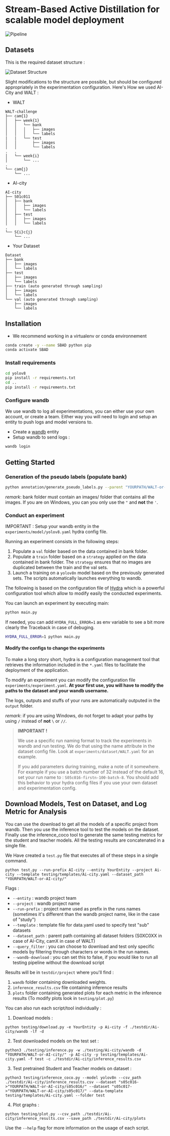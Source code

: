 # Stream-Based Active Distillation for scalable model deployment


![Pipeline](images/SBAD-transparent.png)

<!-- ## Table of Contents
- [Introduction](#description)
- [Datasets](#usage)
- [Setup](#requirements)
- [Usage](#usage)
 -->

## Datasets

This is the required dataset structure :

![Dataset Structure](images/traill22_dataset_structure.svg)

Slight modifications to the structure are possible, but should be configured appropriately in the experimentation configuration. Here's How we used AI-City and WALT :

- WALT

```
WALT-challenge
├── cam{1}
│   ├── week{1}
│   │   └── bank
│   │   │   ├── images
│   │   │   └── labels
|   |   └── test
│   │       ├── images
│   │       └── labels
.   .
│   └── week{i}
│       └── ...
.
└── cam{j}
    └── ...
```

- AI-city

```
AI-city
├── S01c011
│   ├── bank
│   │   ├── images
│   │   └── labels
│   ├── test
│   │   ├── images
│   │   └── labels
.
└── S{i}c{j}
    └── ...
```

- Your Dataset
```
Dataset
├── bank
│   ├── images
│   └── labels
├── test
│   ├── images
│   └── labels
├── train (auto generated through sampling)
│   ├── images
│   └── labels
└── val (auto generated through sampling)
    ├── images
    └── labels
```

## Installation

- We recommend working in a virtualenv or conda environnement 

```bash
conda create -y --name SBAD python pip
conda activate SBAD
```

### Install requirements

```bash
cd yolov8 
pip install -r requirements.txt
cd ..
pip install -r requirements.txt
```

### Configure wandb
We use wandb to log all experimentations, you can either use your own account, or create a team. Either way you will need to login and setup an entity to push logs and model versions to.

- Create a [wandb](https://wandb.ai/) entity
- Setup wandb to send logs :
```bash
wandb login
```

## Getting Started 

### Generation of the pseudo labels (populate bank)

```bash
python annotation/generate_pseudo_labels.py --parent "YOURPATH/WALT-or-AI-city/bank" --extension "jpg-or-png"
```
*remark*: bank folder must contain an images/ folder that contains all the images. If you are on Windows, you can you only use the `"` and **not** the `'`.

### Conduct an experiment

IMPORTANT : Setup your wandb entity in the `experiments/model/yolov8.yaml` hydra config file.

Running an experiment consists in the following steps:
    
1. Populate a `val` folder based on the data contained in bank  folder.
2. Populate a `train` folder based on a `strategy` applied on the data contained in bank folder. The `strategy` ensures that no images are duplicated between the train and the val sets.
3. Launch a training on a `yolov8n` model based on the previously generated sets. The scripts automatically launches everything to wandb.


The following is based on the configuration file of [Hydra](https://hydra.cc/) which is a powerful configuration tool which allow to modify easily the conducted experiments.

You can launch an experiment by executing main:

```bash
python main.py
```

If needed, you can add `HYDRA_FULL_ERROR=1` as env variable to see a bit more clearly the Traceback in case of debuging.

```bash
HYDRA_FULL_ERROR=1 python main.py
```

#### Modify the configs to change the experiments
To make a long story short, hydra is a configuration management tool that retrieves the information included in the `*.yaml` files to facilitate the deployment of the application.

To modify an experiment you can modify the configuration file `experiments/experiment.yaml`. **At your first use, you will have to modify the paths to the dataset and your wandb username.**

The logs, outputs and stuffs of your runs are automatically outputed in the `output` folder.

*remark*: if you are using Windows, do not forget to adapt your paths by using `/` instead of **not** `\` or `//`.

>**IMPORTANT !**
>
> We use a specific run naming format to track the experiments in wandb and run testing. We do that using the name attribute in the dataset config file. Look at `experiments/dataset/WALT.yaml` for an example.
>
> If you add parameters during training, make a note of it somewhere. For example if you use a batch number of 32 instead of the default 16, set your run name to : `S05c016-firstn-100-batch-8`. You should add this behavior to your hydra config files if you use your own dataset and experimentation config.


## Download Models, Test on Dataset, and Log Metric for Analysis

You can use the download to get all the models of a specific project from wandb. Then you use the inference tool to test the models on the dataset. Finally use the inference_coco tool to generate the same testing metrics for the student and teacher models. All the testing results are concatenated in a single file.

We Have created a `test.py` file that executes all of these steps in a single command.

```
python test.py --run-prefix AI-city --entity YourEntity --project Ai-city --template testing/templates/Ai-city.yaml --dataset_path "YOURPATH/WALT-or-AI-city/"
```

Flags :
- `--entity` : wandb project team
- `--project` : wandb project name
- `--run-prefix` : project name used as prefix in the runs names (sometimes it's different than the wandb project name, like in the case of "study")
- `--template` : template file for data.yaml used to specify test "sub" datasets
- `--dataset_path` : parent path containing all dataset folders (S0XC0XX in case of AI-City, camX in case of WALT) 
- `--query_filter` : you can choose to download and test only specific models by filtering through characters or words in the run names.
- `--wandb-download` : you can set this to false, if you would like to run all testing pipeline without the download script


Results will be in `testdir/project` where you'll find : 
1. `wandb` folder containing downloaded weights. 
2. `inference_results.csv` file containing inference results
3. `plots` folder containing generated plots for each metric in the inference results (To modify plots look in `testing/plot.py`)

You can also run each script/tool individually :

1. Download models :
```
python testing/download.py -e YourEntity -p Ai-city -f ./testdir/Ai-city/wandb -lf -d
```

2. Test downloaded models on the test set :
```
python3 ./testing/inference.py -w ./testing/Ai-city/wandb -d "YOURPATH/WALT-or-AI-city/" -p AI-city -y testing/templates/Ai-city.yaml -f test -c ./testdir/Ai-city/inference_results.csv
```

3. Test pretrained Student and Teacher models on dataset :
```
python3 testing/inference_coco.py --model yolov8n --csv_path ./testdir/Ai-city/inference_results.csv --dataset "s05c016->"YOURPATH/WALT-or-AI-city/s05c016/" --dataset "s05c017->"YOURPATH/WALT-or-AI-city/s05c017/" --data-template testing/templates/Ai-city.yaml --folder test
```

4. Plot graphs :
```
python testing/plot.py --csv_path ./testdir/Ai-city/inference_results.csv --save_path ./testdir/Ai-city/plots
```

Use the `--help` flag for more information on the usage of each script.